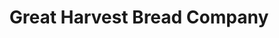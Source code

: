 ---
title: "Great Harvest Bread Company"
url: /maplewood/great-harvest-bread-company/
shop: Bäckerei
---